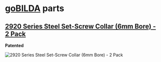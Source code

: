 # [goBILDA](https://www.gobilda.com/) parts
## [2920 Series Steel Set-Screw Collar (6mm Bore) - 2 Pack](https://www.gobilda.com/2920-series-steel-set-screw-collar-6mm-bore-2-pack/)

**Patented**

<img alt='2920 Series Steel Set-Screw Collar (6mm Bore) - 2 Pack' src='../../../generated_files/parts/gobilda/motion-collar-set-6mm.svg'/>
